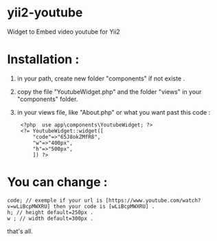 # yii2-youtube

 Widget to Embed video youtube for Yii2 

# Installation : 
1. in your path, create new folder "components" if not existe .
2. copy the file "YoutubeWidget.php" and the folder "views"  in your "components" folder.
3. in your views file, like "About.php" or what you want past this code :

        <?php  use app\components\YoutubeWidget; ?>
        <?= YoutubeWidget::widget([
            "code"=>"65J8okZMfR8",
            "w"=>"400px",
            "h"=>"500px",
            ]) ?>

# You can change : 
    code; // exemple if your url is [https://www.youtube.com/watch?v=wLiBcpMWXRU] then your code is [wLiBcpMWXRU] .
    h; // height default=250px .
    w ; // width default=300px .
  
that's all.
